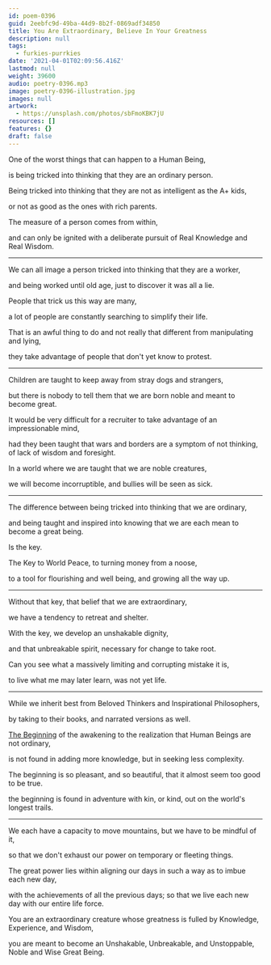 ```yaml
---
id: poem-0396
guid: 2eebfc9d-49ba-44d9-8b2f-0869adf34850
title: You Are Extraordinary, Believe In Your Greatness
description: null
tags:
  - furkies-purrkies
date: '2021-04-01T02:09:56.416Z'
lastmod: null
weight: 39600
audio: poetry-0396.mp3
image: poetry-0396-illustration.jpg
images: null
artwork:
  - https://unsplash.com/photos/sbFmoKBK7jU
resources: []
features: {}
draft: false
---
```


One of the worst things that can happen to a Human Being,

is being tricked into thinking that they are an ordinary person.

Being tricked into thinking that they are not as intelligent as the A+ kids,

or not as good as the ones with rich parents.

The measure of a person comes from within,

and can only be ignited with a deliberate pursuit of Real Knowledge and Real Wisdom.

---

We can all image a person tricked into thinking that they are a worker,

and being worked until old age, just to discover it was all a lie.

People that trick us this way are many,

a lot of people are constantly searching to simplify their life.

That is an awful thing to do and not really that different from manipulating and lying,

they take advantage of people that don't yet know to protest.

---

Children are taught to keep away from stray dogs and strangers,

but there is nobody to tell them that we are born noble and meant to become great.

It would be very difficult for a recruiter to take advantage of an impressionable mind,

had they been taught that wars and borders are a symptom of not thinking, of lack of wisdom and foresight.

In a world where we are taught that we are noble creatures,

we will become incorruptible, and bullies will be seen as sick.

---

The difference between being tricked into thinking that we are ordinary,

and being taught and inspired into knowing that we are each mean to become a great being.

Is the key.

The Key to World Peace, to turning money from a noose,

to a tool for flourishing and well being, and growing all the way up.

---

Without that key, that belief that we are extraordinary,

we have a tendency to retreat and shelter.

With the key, we develop an unshakable dignity,

and that unbreakable spirit, necessary for change to take root.

Can you see what a massively limiting and corrupting mistake it is,

to live what me may later learn, was not yet life.

---

While we inherit best from Beloved Thinkers and Inspirational Philosophers,

by taking to their books, and narrated versions as well.

[The Beginning](https://www.youtube.com/watch?v=hPSvdKTEZug) of the awakening to the realization that Human Beings are not ordinary,

is not found in adding more knowledge, but in seeking less complexity.

The beginning is so pleasant, and so beautiful, that it almost seem too good to be true.

the beginning is found in adventure with kin, or kind, out on the world's longest trails.

---

We each have a capacity to move mountains, but we have to be mindful of it,

so that we don't exhaust our power on temporary or fleeting things.

The great power lies within aligning our days in such a way as to imbue each new day,

with the achievements of all the previous days; so that we live each new day with our entire life force.

You are an extraordinary creature whose greatness is fulled by Knowledge, Experience, and Wisdom,

you are meant to become an Unshakable, Unbreakable, and Unstoppable, Noble and Wise Great Being.
